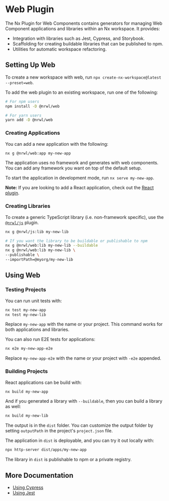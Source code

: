 # Web Plugin

The Nx Plugin for Web Components contains generators for managing Web Component applications and libraries within an Nx workspace. It provides:

- Integration with libraries such as Jest, Cypress, and Storybook.
- Scaffolding for creating buildable libraries that can be published to npm.
- Utilities for automatic workspace refactoring.

## Setting Up Web

To create a new workspace with web, run `npx create-nx-workspace@latest --preset=web`.

To add the web plugin to an existing workspace, run one of the following:

```bash
# For npm users
npm install -D @nrwl/web

# For yarn users
yarn add -D @nrwl/web
```

### Creating Applications

You can add a new application with the following:

```bash
nx g @nrwl/web:app my-new-app
```

The application uses no framework and generates with web components. You can add any framework you want on top of the default setup.

To start the application in development mode, run `nx serve my-new-app`.

**Note:** If you are looking to add a React application, check out the [React plugin](/react/overview).

### Creating Libraries

To create a generic TypeScript library (i.e. non-framework specific), use the [`@nrwl/js`](/js/overview) plugin.

```bash
nx g @nrwl/js:lib my-new-lib

# If you want the library to be buildable or publishable to npm
nx g @nrwl/web:lib my-new-lib --buildable
nx g @nrwl/web:lib my-new-lib \
--publishable \
--importPath=@myorg/my-new-lib
```

## Using Web

### Testing Projects

You can run unit tests with:

```bash
nx test my-new-app
nx test my-new-lib
```

Replace `my-new-app` with the name or your project. This command works for both applications and libraries.

You can also run E2E tests for applications:

```bash
nx e2e my-new-app-e2e
```

Replace `my-new-app-e2e` with the name or your project with `-e2e` appended.

### Building Projects

React applications can be build with:

```bash
nx build my-new-app
```

And if you generated a library with `--buildable`, then you can build a library as well:

```bash
nx build my-new-lib
```

The output is in the `dist` folder. You can customize the output folder by setting `outputPath` in the project's `project.json` file.

The application in `dist` is deployable, and you can try it out locally with:

```bash
npx http-server dist/apps/my-new-app
```

The library in `dist` is publishable to npm or a private registry.

## More Documentation

- [Using Cypress](/cypress/overview)
- [Using Jest](/cypress/overview)
